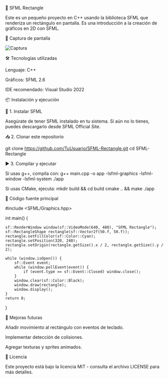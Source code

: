 🎨 SFML Rectangle

Este es un pequeño proyecto en C++ usando la biblioteca SFML que renderiza un rectángulo en pantalla. Es una introducción a la creación de gráficos en 2D con SFML.

📸 Captura de pantalla

![Captura](https://github.com/user-attachments/assets/eb583551-31a3-4aa6-9538-d018765b4f0f)

🛠️ Tecnologías utilizadas

Lenguaje: C++

Gráficos: SFML 2.6

IDE recomendado: Visual Studio 2022

📦 Instalación y ejecución


🔧 1. Instalar SFML

Asegúrate de tener SFML instalado en tu sistema. Si aún no lo tienes, puedes descargarlo desde SFML Official Site.

📥 2. Clonar este repositorio

 git clone https://github.com/TuUsuario/SFML-Rectangle.git
 cd SFML-Rectangle

▶️ 3. Compilar y ejecutar

Si usas g++, compila con:
g++ main.cpp -o app -lsfml-graphics -lsfml-window -lsfml-system
./app

Si usas CMake, ejecuta:
mkdir build && cd build
cmake .. && make
./app

📜 Código fuente principal

#include <SFML/Graphics.hpp>

int main() {

    sf::RenderWindow window(sf::VideoMode(640, 480), "SFML Rectangle");
    sf::RectangleShape rectangle(sf::Vector2f(50.f, 50.f));
    rectangle.setFillColor(sf::Color::Cyan);
    rectangle.setPosition(320, 240);
    rectangle.setOrigin(rectangle.getSize().x / 2, rectangle.getSize().y / 2);
    
    while (window.isOpen()) {
        sf::Event event;
        while (window.pollEvent(event)) {
            if (event.type == sf::Event::Closed) window.close();
        }
        window.clear(sf::Color::Black);
        window.draw(rectangle);
        window.display();
    }
    return 0;
}

🚀 Mejoras futuras

Añadir movimiento al rectángulo con eventos de teclado.

Implementar detección de colisiones.

Agregar texturas y sprites animados.


📄 Licencia

Este proyecto está bajo la licencia MIT - consulta el archivo LICENSE para más detalles.

